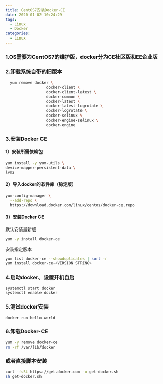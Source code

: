 ```yaml
---
title: CentOS7安装Docker-CE
date: 2020-01-02 10:24:29
tags:
  - Linux
  - Docker
categories:
  - Linux
---
```

### 1.OS需要为CentOS7的维护版，docker分为CE社区版和EE企业版
### 2.卸载系统自带的旧版本
```bash
  yum remove docker \
                  docker-client \
                  docker-client-latest \
                  docker-common \
                  docker-latest \
                  docker-latest-logrotate \
                  docker-logrotate \
                  docker-selinux \
                  docker-engine-selinux \
                  docker-engine
```
### 3.安装Docker CE
  #### 1）安装所需依赖包
  ```bash
  yum install -y yum-utils \
  device-mapper-persistent-data \
  lvm2
  ```
  #### 2）导入docker的软件库（稳定版）
  ```bash
  yum-config-manager \
    --add-repo \
    https://download.docker.com/linux/centos/docker-ce.repo
  ```
  #### 3）安装Docker CE
  默认安装最新版
  ```bash
  yum -y install docker-ce
  ```
  安装指定版本
  ```bash
  yum list docker-ce --showduplicates | sort -r
  yum install docker-ce-<VERSION STRING>
  ```
### 4.启动docker、设置开机自启
  ```bash
  systemctl start docker
  systemctl enable docker
  ```
### 5.测试docker安装
  ```bash
  docker run hello-world
  ```
### 6.卸载Docker-CE
  ```bash
  yum -y remove docker-ce
  rm -rf /var/lib/docker
  ```
### 或者直接脚本安装
  ```bash
  curl -fsSL https://get.docker.com -o get-docker.sh
  sh get-docker.sh
  ```